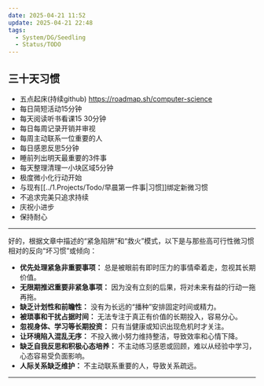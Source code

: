```yaml
---
date: 2025-04-21 11:52
update: 2025-04-21 22:48
tags:
  - System/DG/Seedling
  - Status/TODO
---
```

## 三十天习惯
- 五点起床(持续github) https://roadmap.sh/computer-science
- 每日简短活动15分钟
- 每天阅读听书看课15 30分钟
- 每日每周记录开销并审视
- 每周主动联系一位重要的人
- 每日感恩反思5分钟
- 睡前列出明天最重要的3件事
- 每天整理清理一小块区域5分钟
- 极度微小化行动开始
- 与现有[[../1.Projects/Todo/早晨第一件事|习惯]]绑定新微习惯
- 不追求完美只追求持续
- 庆祝小进步
- 保持耐心

---

好的，根据文章中描述的“紧急陷阱”和“救火”模式，以下是与那些高可行性微习惯相对的反向“坏习惯”或倾向：

- **优先处理紧急非重要事项：** 总是被眼前有即时压力的事情牵着走，忽视其长期价值。
- **无限期推迟重要非紧急事项：** 因为没有立刻的后果，将对未来有益的行动一拖再拖。
- **缺乏计划性和前瞻性：** 没有为长远的“播种”安排固定时间或精力。
- **被琐事和干扰占据时间：** 无法专注于真正有价值的长期投入，容易分心。
- **忽视身体、学习等长期投资：** 只有当健康或知识出现危机时才关注。
- **让环境陷入混乱无序：** 不投入微小努力维持整洁，导致效率和心情下降。
- **缺乏自我反思和积极心态培养：** 不主动练习感恩或回顾，难以从经验中学习，心态容易受负面影响。
- **人际关系缺乏维护：** 不主动联系重要的人，导致关系疏远。

---

